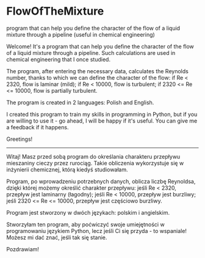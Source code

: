 # FlowOfTheMixture
program that can help you define the character of the flow of a liquid mixture  through a pipeline (useful in chemical engineering)

Welcome! It's a program that can help you define the character of the flow of a liquid mixture 
through a pipeline. Such calculations are used in chemical engineering that I once studied.

The program, after entering the necessary data, calculates the Reynolds number, thanks to which 
we can define the character of the flow: if Re < 2320, flow is laminar (mild); if Re < 10000, flow is
turbulent; if 2320 <= Re <= 10000, flow is partially turbulent.

The program is created in 2 languages: Polish and English.

I created this program to train my skills in programming in Python, but if you are willing to use it - 
go ahead, I will be happy if it's useful. You can give me a feedback if it happens.

Greetings!


----------------------------------------------------------


Witaj! Masz przed sobą program do określania charakteru przepływu mieszaniny cieczy przez
rurociąg. Takie obliczenia wykorzystuje się w inżynierii chemicznej, którą kiedyś studiowałam.

Program, po wprowadzeniu potrzebnych danych, oblicza liczbę Reynoldsa, dzięki której możemy określić
charakter przepływu: jeśli Re < 2320, przepływ jest laminarny (łagodny); jeśli Re < 10000, przepływ
jest burzliwy; jeśli 2320 <= Re <= 10000, przepływ jest częściowo burzliwy.

Program jest stworzony w dwóch językach: polskim i angielskim.

Stworzyłam ten program, aby poćwiczyć swoje umiejętności w programowaniu językiem Python, 
lecz jeśli Ci się przyda - to wspaniale! Możesz mi dać znać, jeśli tak się stanie.

Pozdrawiam!
